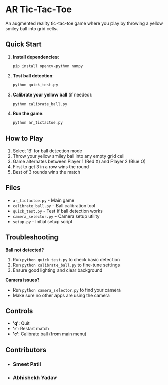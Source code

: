 # AR Tic-Tac-Toe

An augmented reality tic-tac-toe game where you play by throwing a yellow smiley ball into grid cells.

## Quick Start

1. **Install dependencies**:
   ```bash
   pip install opencv-python numpy
   ```

2. **Test ball detection**:
   ```bash
   python quick_test.py
   ```

3. **Calibrate your yellow ball** (if needed):
   ```bash
   python calibrate_ball.py
   ```

4. **Run the game**:
   ```bash
   python ar_tictactoe.py
   ```

## How to Play

1. Select 'B' for ball detection mode
2. Throw your yellow smiley ball into any empty grid cell
3. Game alternates between Player 1 (Red X) and Player 2 (Blue O)
4. First to get 3 in a row wins the round
5. Best of 3 rounds wins the match

## Files

- `ar_tictactoe.py` - Main game
- `calibrate_ball.py` - Ball calibration tool
- `quick_test.py` - Test if ball detection works
- `camera_selector.py` - Camera setup utility
- `setup.py` - Initial setup script

## Troubleshooting

**Ball not detected?**
1. Run `python quick_test.py` to check basic detection
2. Run `python calibrate_ball.py` to fine-tune settings
3. Ensure good lighting and clear background

**Camera issues?**
- Run `python camera_selector.py` to find your camera
- Make sure no other apps are using the camera

## Controls

- **'q'**: Quit
- **'r'**: Restart match
- **'c'**: Calibrate ball (from main menu)

## Contributors 
- ### Smeet Patil
- ### Abhishekh Yadav
